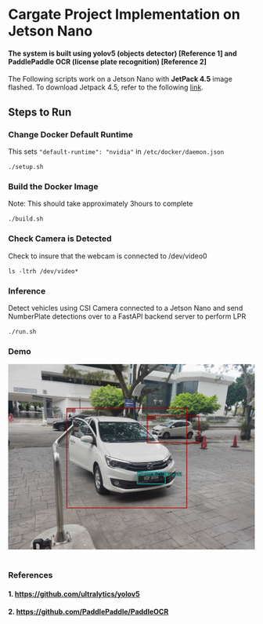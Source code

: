 # Cargate Project Implementation on Jetson Nano
#### The system is built using yolov5 (objects detector) [Reference 1] and PaddlePaddle OCR (license plate recognition) [Reference 2]

The Following scripts work on a Jetson Nano with **JetPack 4.5** image flashed. To download Jetpack 4.5, refer to the following [link](https://developer.nvidia.com/jetpack-sdk-45-archive).

## Steps to Run
### Change Docker Default Runtime
This sets ```"default-runtime": "nvidia"``` in ```/etc/docker/daemon.json```
```
./setup.sh
```
### Build the Docker Image 
Note: This should take approximately 3hours to complete
```
./build.sh
```
### Check Camera is Detected
Check to insure that the webcam is connected to /dev/video0
```
ls -ltrh /dev/video*
```
### Inference
Detect vehicles using CSI Camera connected to a Jetson Nano and send NumberPlate detections over to a FastAPI backend server to perform LPR
```
./run.sh
```


### **Demo**
![car and license plate detection](./result.jpg)
#

### **References**
#### 1. https://github.com/ultralytics/yolov5
#### 2. https://github.com/PaddlePaddle/PaddleOCR
